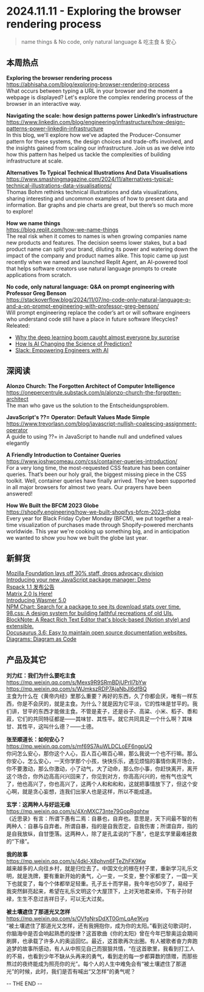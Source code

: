 2024.11.11 - Exploring the browser rendering process  
========  

> name things & No code, only natural language & 吃主食 & 安心

## 本周热点

**Exploring the browser rendering process**  
https://abhisaha.com/blog/exploring-browser-rendering-process  
What occurs between typing a URL in your browser and the moment a webpage is displayed? Let's explore the complex rendering process of the browser in an interactive way.

**Navigating the scale: how design patterns power LinkedIn’s infrastructure**  
https://www.linkedin.com/blog/engineering/infrastructure/how-design-patterns-power-linkedin-infrastructure  
In this blog, we'll explore how we’ve adapted the Producer-Consumer pattern for these systems, the design choices and trade-offs involved, and the insights gained from scaling our infrastructure. Join us as we delve into how this pattern has helped us tackle the complexities of building infrastructure at scale.

**Alternatives To Typical Technical Illustrations And Data Visualisations**  
https://www.smashingmagazine.com/2024/11/alternatives-typical-technical-illustrations-data-visualisations/  
Thomas Bohm rethinks technical illustrations and data visualizations, sharing interesting and uncommon examples of how to present data and information. Bar graphs and pie charts are great, but there’s so much more to explore!

**How we name things**  
https://blog.replit.com/how-we-name-things  
The real risk when it comes to names is when growing companies name new products and features. The decision seems lower stakes, but a bad product name can split your brand, diluting its power and watering down the impact of the company and product names alike. This topic came up just recently when we named and launched Replit Agent, an AI-powered tool that helps software creators use natural language prompts to create applications from scratch.

**No code, only natural language: Q&A on prompt engineering with Professor Greg Benson**  
https://stackoverflow.blog/2024/11/07/no-code-only-natural-language-q-and-a-on-prompt-engineering-with-professor-greg-benson/  
Will prompt engineering replace the coder’s art or will software engineers who understand code still have a place in future software lifecycles? Releated:  
- [Why the deep learning boom caught almost everyone by surprise](https://www.understandingai.org/p/why-the-deep-learning-boom-caught)  
- [How Is AI Changing the Science of Prediction?](https://www.quantamagazine.org/how-is-ai-changing-the-science-of-prediction-20241107/)  
- [Slack: Empowering Engineers with AI](https://slack.engineering/empowering-engineers-with-ai/)  

## 深阅读

**Alonzo Church: The Forgotten Architect of Computer Intelligence**  
https://onepercentrule.substack.com/p/alonzo-church-the-forgotten-architect  
The man who gave us the solution to the Entscheidungsproblem.  

**JavaScript's ??= Operator: Default Values Made Simple**  
https://www.trevorlasn.com/blog/javascript-nullish-coalescing-assignment-operator  
A guide to using ??= in JavaScript to handle null and undefined values elegantly

**A Friendly Introduction to Container Queries**  
https://www.joshwcomeau.com/css/container-queries-introduction/  
For a very long time, the most-requested CSS feature has been container queries. That’s been our holy grail, the biggest missing piece in the CSS toolkit. Well, container queries have finally arrived. They’ve been supported in all major browsers for almost two years. Our prayers have been answered!

**How We Built the BFCM 2023 Globe**  
https://shopify.engineering/how-we-built-shopifys-bfcm-2023-globe  
Every year for Black Friday Cyber Monday (BFCM), we put together a real-time visualization of purchases made through Shopify-powered merchants worldwide. This year we're cooking up something big, and in anticipation we wanted to show you how we built the globe last year.

## 新鲜货

[Mozilla Foundation lays off 30% staff, drops advocacy division](https://techcrunch.com/2024/11/05/mozilla-foundation-lays-off-30-staff-drops-advocacy-division/)  
[Introducing your new JavaScript package manager: Deno](https://deno.com/blog/your-new-js-package-manager)  
[Rspack 1.1 发布公告](https://rspack.dev/zh/blog/announcing-1-1)  
[Matrix 2.0 Is Here!](https://matrix.org/blog/2024/10/29/matrix-2.0-is-here/)  
[Introducing Wasmer 5.0](https://wasmer.io/posts/introducing-wasmer-v5)  
[NPM Chart: Search for a package to see its download stats over time.](https://npm.chart.dev/)  
[98.css: A design system for building faithful recreations of old UIs.](https://jdan.github.io/98.css/)  
[BlockNote: A React Rich Text Editor that's block-based (Notion style) and extensible.](https://github.com/TypeCellOS/BlockNote)  
[Docusaurus 3.6: Easy to maintain open source documentation websites.](https://docusaurus.io/blog/releases/3.6)  
[Diagrams: Diagram as Code](https://diagrams.mingrammer.com/)  

## 产品及其它

**刘力红：我们为什么要吃主食**  
https://mp.weixin.qq.com/s/Mexs9R9SRmBDjUPrIl7bYw  
https://mp.weixin.qq.com/s/WJmkszRDP7AjaNbJl6dfBQ  
主食为什么在《黄帝内经》里那么重要？再好的东西，久了你都会厌，唯有一样东西，你是不会厌的，就是主食。为什么？就是因为它平淡，它的性味是甘平的。我们讲，甘平的东西才能做主食。不管是麦子，还是谷子、高粱、小米、稻子、黍和菽，它们的共同特征都是——其味甘、其性平。就它共同具足一个什么啊？其味甘、其性平，这叫什么德？——土德。

**张至顺道长：如何安心？**  
https://mp.weixin.qq.com/s/mf69S7AuWLDCLoEF6ngpUQ  
你问怎么安心，那你这个人心，百人百心嘛百心嘛，那么我说一个也不行嘛。那么你安心，怎么安心，一天你学那个小孩，快快乐乐，遇见烦恼的事情你离开场合，你不要激动，那么你激动，小了动气，大了动命，那么你小事，你赶快离开，离开这个场合，你外边高高兴兴回来了，你见到对方，你高高兴兴的，他有气也没气了，他也高兴了，你也高兴了，这两个人和和和和，这就把事情放下了，但这个安心啊，就是贪心妄想，连我们出家人也是这样，所以不能成道。

**玄学：这两种人与好运无缘**  
https://mp.weixin.qq.com/s/4XnMXC73nte79GopRgqhtw  
《近思录》有言：所谓下愚有二焉：自暴也，自弃也。意思是，天下间最不智的有两种人：自暴与自弃者。所谓自暴，指的是自我否定，自我伤害；所谓自弃，指的是自我放纵，自甘堕落。这两种人，除了是孔孟说的“下愚”，也是玄学里最难拯救的“下缘”。

**我的故事**  
https://mp.weixin.qq.com/s/4dkl-X8phvn6FTeZhFK9Kw  
越来越多的人向往乡村，就是归位去了。中国文化的根在村子里，重新学习礼乐文明，就是洗牌，要有重新开始的勇气，心一变，一爻变，整个家都变了，一国一天下也就变了，每个个体都举足轻重。孔子五十而学易，我今年也50岁了，易经于我突然鲜亮起来，希望在礼乐文明这个大屋顶下，上对天地君亲师，下有子孙财䘵，生生不息过吉祥日子，可以无大过矣。

**被土壤遮住了那道光又怎样**  
https://mp.weixin.qq.com/s/OVfgNrsDdXT0GmLqAe1Kvg  
“被土壤遮住了那道光又怎样，还有我拥抱你，成为你的太阳。”看到这句歌词时，你脑海中是否会响起熟悉的旋律？这首歌曲《你的太阳》曾在今年巴黎奥运会期间刷屏，也承载了许多人的奥运回忆。最近，这首歌再次出圈。有人被歌者奋力奔跑追梦的故事所感动，有人从中照见自己而狠狠共情，“在这首歌里，我看到打工人的不易，也看到少年不缺从头再来的勇气，看到走的每一步都算数的馈赠，而那些熬过的夜终能成为照亮你的光”。每个人的人生中难免会有“被土壤遮住了那道光”的时候，此时，我们是否有喊出“又怎样”的勇气呢？

-- THE END --
